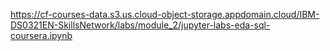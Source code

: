 https://cf-courses-data.s3.us.cloud-object-storage.appdomain.cloud/IBM-DS0321EN-SkillsNetwork/labs/module_2/jupyter-labs-eda-sql-coursera.ipynb
